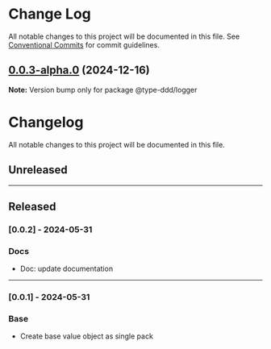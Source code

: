 # Change Log

All notable changes to this project will be documented in this file.
See [Conventional Commits](https://conventionalcommits.org) for commit guidelines.

## [0.0.3-alpha.0](https://github.com/4lessandrodev/type-ddd/compare/@type-ddd/logger@0.0.2...@type-ddd/logger@0.0.3-alpha.0) (2024-12-16)

**Note:** Version bump only for package @type-ddd/logger





# Changelog

All notable changes to this project will be documented in this file.

## Unreleased

---

## Released

### [0.0.2] - 2024-05-31

### Docs

- Doc: update documentation

---

### [0.0.1] - 2024-05-31

### Base

- Create base value object as single pack

